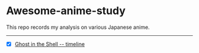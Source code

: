 # Awesome-anime-study
This repo records my analysis on various Japanese anime.

---
- [x] [Ghost in the Shell -- timeline](https://pic2.zhimg.com/v2-a6c24c8ab36cc0ceae7d923486467699_r.png)